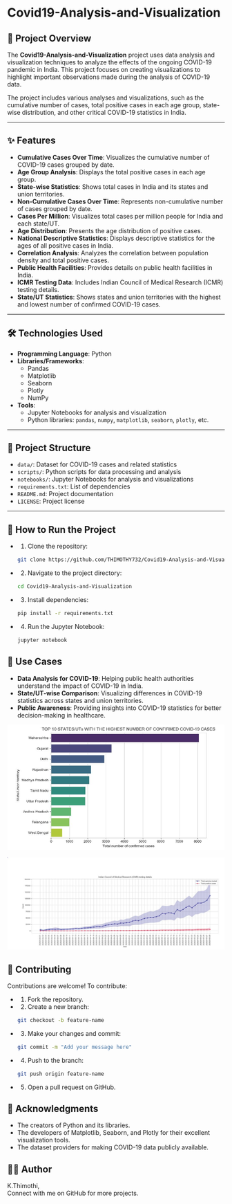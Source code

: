# Covid19-Analysis-and-Visualization

## 📖 Project Overview
The **Covid19-Analysis-and-Visualization** project uses data analysis and visualization techniques to analyze the effects of the ongoing COVID-19 pandemic in India. This project focuses on creating visualizations to highlight important observations made during the analysis of COVID-19 data.



The project includes various analyses and visualizations, such as the cumulative number of cases, total positive cases in each age group, state-wise distribution, and other critical COVID-19 statistics in India.


---

## ✨ Features
- **Cumulative Cases Over Time**: Visualizes the cumulative number of COVID-19 cases grouped by date.
- **Age Group Analysis**: Displays the total positive cases in each age group.
- **State-wise Statistics**: Shows total cases in India and its states and union territories.
- **Non-Cumulative Cases Over Time**: Represents non-cumulative number of cases grouped by date.
- **Cases Per Million**: Visualizes total cases per million people for India and each state/UT.
- **Age Distribution**: Presents the age distribution of positive cases.
- **National Descriptive Statistics**: Displays descriptive statistics for the ages of all positive cases in India.
- **Correlation Analysis**: Analyzes the correlation between population density and total positive cases.
- **Public Health Facilities**: Provides details on public health facilities in India.
- **ICMR Testing Data**: Includes Indian Council of Medical Research (ICMR) testing details.
- **State/UT Statistics**: Shows states and union territories with the highest and lowest number of confirmed COVID-19 cases.

---

## 🛠️ Technologies Used
- **Programming Language**: Python  
- **Libraries/Frameworks**:
  - Pandas
  - Matplotlib
  - Seaborn
  - Plotly
  - NumPy
- **Tools**:
  - Jupyter Notebooks for analysis and visualization
  - Python libraries: `pandas`, `numpy`, `matplotlib`, `seaborn`, `plotly`, etc.

---

## 📂 Project Structure

- `data/`: Dataset for COVID-19 cases and related statistics  
- `scripts/`: Python scripts for data processing and analysis  
- `notebooks/`: Jupyter Notebooks for analysis and visualizations  
- `requirements.txt`: List of dependencies  
- `README.md`: Project documentation  
- `LICENSE`: Project license  

---

## 🚀 How to Run the Project
- 1. Clone the repository:
    ```bash
    git clone https://github.com/THIMOTHY732/Covid19-Analysis-and-Visualization.git
    ```
- 2. Navigate to the project directory:
    ```bash
    cd Covid19-Analysis-and-Visualization
    ```
- 3. Install dependencies:
    ```bash
    pip install -r requirements.txt
    ```
- 4. Run the Jupyter Notebook:
    ```bash
    jupyter notebook
    ```

## 🌟 Use Cases
- **Data Analysis for COVID-19**: Helping public health authorities understand the impact of COVID-19 in India.
- **State/UT-wise Comparison**: Visualizing differences in COVID-19 statistics across states and union territories.
- **Public Awareness**: Providing insights into COVID-19 statistics for better decision-making in healthcare.

![](highestcovidcases.JPG)

![](ICMRTestingdetails.JPG)



## 🤝 Contributing
Contributions are welcome!
To contribute:
- 1. Fork the repository.
- 2. Create a new branch:
    ```bash
    git checkout -b feature-name
    ```
- 3. Make your changes and commit:
    ```bash
    git commit -m "Add your message here"
    ```
- 4. Push to the branch:
    ```bash
    git push origin feature-name
    ```
- 5. Open a pull request on GitHub.

## 🙌 Acknowledgments
- The creators of Python and its libraries.
- The developers of Matplotlib, Seaborn, and Plotly for their excellent visualization tools.
- The dataset providers for making COVID-19 data publicly available.

## 🧑‍💻 Author
K.Thimothi,  
Connect with me on GitHub for more projects.
